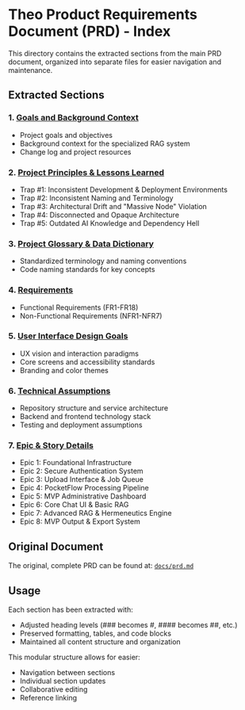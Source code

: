 # Theo Product Requirements Document (PRD) - Index

This directory contains the extracted sections from the main PRD document, organized into separate files for easier navigation and maintenance.

## Extracted Sections

### 1. [Goals and Background Context](./goals-and-background-context.md)
- Project goals and objectives
- Background context for the specialized RAG system
- Change log and project resources

### 2. [Project Principles & Lessons Learned](./project-principles-and-lessons-learned.md)
- Trap #1: Inconsistent Development & Deployment Environments
- Trap #2: Inconsistent Naming and Terminology
- Trap #3: Architectural Drift and "Massive Node" Violation
- Trap #4: Disconnected and Opaque Architecture
- Trap #5: Outdated AI Knowledge and Dependency Hell

### 3. [Project Glossary & Data Dictionary](./project-glossary-and-data-dictionary.md)
- Standardized terminology and naming conventions
- Code naming standards for key concepts

### 4. [Requirements](./requirements.md)
- Functional Requirements (FR1-FR18)
- Non-Functional Requirements (NFR1-NFR7)

### 5. [User Interface Design Goals](./user-interface-design-goals.md)
- UX vision and interaction paradigms
- Core screens and accessibility standards
- Branding and color themes

### 6. [Technical Assumptions](./technical-assumptions.md)
- Repository structure and service architecture
- Backend and frontend technology stack
- Testing and deployment assumptions

### 7. [Epic & Story Details](./epic-and-story-details.md)
- Epic 1: Foundational Infrastructure
- Epic 2: Secure Authentication System
- Epic 3: Upload Interface & Job Queue
- Epic 4: PocketFlow Processing Pipeline
- Epic 5: MVP Administrative Dashboard
- Epic 6: Core Chat UI & Basic RAG
- Epic 7: Advanced RAG & Hermeneutics Engine
- Epic 8: MVP Output & Export System

## Original Document

The original, complete PRD can be found at: [`docs/prd.md`](../prd.md)

## Usage

Each section has been extracted with:
- Adjusted heading levels (### becomes #, #### becomes ##, etc.)
- Preserved formatting, tables, and code blocks
- Maintained all content structure and organization

This modular structure allows for easier:
- Navigation between sections
- Individual section updates
- Collaborative editing
- Reference linking